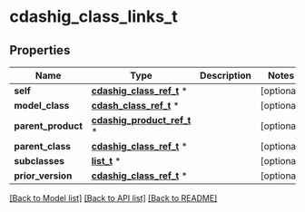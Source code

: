 # cdashig_class_links_t

## Properties
Name | Type | Description | Notes
------------ | ------------- | ------------- | -------------
**self** | [**cdashig_class_ref_t**](cdashig_class_ref.md) \* |  | [optional] 
**model_class** | [**cdash_class_ref_t**](cdash_class_ref.md) \* |  | [optional] 
**parent_product** | [**cdashig_product_ref_t**](cdashig_product_ref.md) \* |  | [optional] 
**parent_class** | [**cdashig_class_ref_t**](cdashig_class_ref.md) \* |  | [optional] 
**subclasses** | [**list_t**](cdashig_class_ref_subclass.md) \* |  | [optional] 
**prior_version** | [**cdashig_class_ref_t**](cdashig_class_ref.md) \* |  | [optional] 

[[Back to Model list]](../README.md#documentation-for-models) [[Back to API list]](../README.md#documentation-for-api-endpoints) [[Back to README]](../README.md)



